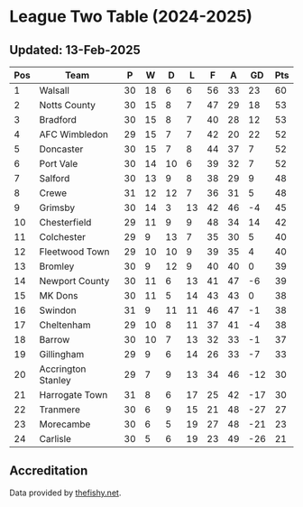 # League Two Table (2024-2025)
## Updated: 13-Feb-2025

| Pos | Team | P | W | D | L | F | A | GD | Pts |
| --- | --- | --- | --- | --- | --- | --- | --- | --- | --- |
| 1 | Walsall | 30 | 18 | 6 | 6 | 56 | 33 | 23 | 60 |
| 2 | Notts County | 30 | 15 | 8 | 7 | 47 | 29 | 18 | 53 |
| 3 | Bradford | 30 | 15 | 8 | 7 | 40 | 28 | 12 | 53 |
| 4 | AFC Wimbledon | 29 | 15 | 7 | 7 | 42 | 20 | 22 | 52 |
| 5 | Doncaster | 30 | 15 | 7 | 8 | 44 | 37 | 7 | 52 |
| 6 | Port Vale | 30 | 14 | 10 | 6 | 39 | 32 | 7 | 52 |
| 7 | Salford | 30 | 13 | 9 | 8 | 38 | 29 | 9 | 48 |
| 8 | Crewe | 31 | 12 | 12 | 7 | 36 | 31 | 5 | 48 |
| 9 | Grimsby | 30 | 14 | 3 | 13 | 42 | 46 | -4 | 45 |
| 10 | Chesterfield | 29 | 11 | 9 | 9 | 48 | 34 | 14 | 42 |
| 11 | Colchester | 29 | 9 | 13 | 7 | 35 | 30 | 5 | 40 |
| 12 | Fleetwood Town | 29 | 10 | 10 | 9 | 39 | 35 | 4 | 40 |
| 13 | Bromley | 30 | 9 | 12 | 9 | 40 | 40 | 0 | 39 |
| 14 | Newport County | 30 | 11 | 6 | 13 | 41 | 47 | -6 | 39 |
| 15 | MK Dons | 30 | 11 | 5 | 14 | 43 | 43 | 0 | 38 |
| 16 | Swindon | 31 | 9 | 11 | 11 | 46 | 47 | -1 | 38 |
| 17 | Cheltenham | 29 | 10 | 8 | 11 | 37 | 41 | -4 | 38 |
| 18 | Barrow | 30 | 10 | 7 | 13 | 32 | 33 | -1 | 37 |
| 19 | Gillingham | 29 | 9 | 6 | 14 | 26 | 33 | -7 | 33 |
| 20 | Accrington Stanley | 29 | 7 | 9 | 13 | 34 | 46 | -12 | 30 |
| 21 | Harrogate Town | 31 | 8 | 6 | 17 | 25 | 42 | -17 | 30 |
| 22 | Tranmere | 30 | 6 | 9 | 15 | 21 | 48 | -27 | 27 |
| 23 | Morecambe | 30 | 6 | 5 | 19 | 27 | 48 | -21 | 23 |
| 24 | Carlisle | 30 | 5 | 6 | 19 | 23 | 49 | -26 | 21 |

## Accreditation 

Data provided by [thefishy.net](https://www.thefishy.net/).